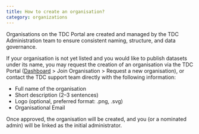 ```yaml
---
title: How to create an organisation?
category: organizations
---
```


Organisations on the TDC Portal are created and managed by the TDC Administration team to ensure consistent naming, structure, and data governance.

If your organisation is not yet listed and you would like to publish datasets under its name, you may request the creation of an organisation via the TDC Portal ([Dashboard](https://portal.transport-data.org/dashboard) > Join Organisation > Request a new organisation), or contact the TDC support team directly with the following information:

- Full name of the organisation
- Short description (2–3 sentences)
- Logo (optional, preferred format: .png, .svg)
- Organisational Email

Once approved, the organisation will be created, and you (or a nominated admin) will be linked as the initial administrator.
